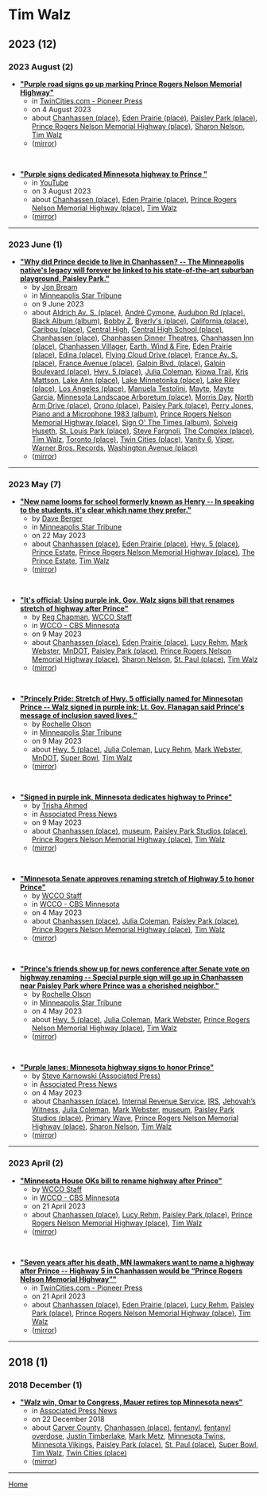 # Tim Walz

## 2023 (12)

### 2023 August (2)

 - [**"Purple road signs go up marking Prince Rogers Nelson Memorial Highway"**](https://www.twincities.com/2023/08/04/purple-road-signs-go-up-marking-prince-rogers-nelson-memorial-highway/)
    - in [TwinCities.com - Pioneer Press](../../publications/p-t/twincities-com-pioneer-press/index.md)
    - on 4 August 2023
    - about [Chanhassen (place)](../../topics/place/chanhassen/index.md), [Eden Prairie (place)](../../topics/place/eden-prairie/index.md), [Paisley Park (place)](../../topics/place/paisley-park/index.md), [Prince Rogers Nelson Memorial Highway (place)](../../topics/place/prince-rogers-nelson-memorial-highway/index.md), [Sharon Nelson](../../topics/sharon-nelson/index.md), [Tim Walz](../../topics/tim-walz/index.md)
    - ([mirror](https://web.archive.org/web/*/https://www.twincities.com/2023/08/04/purple-road-signs-go-up-marking-prince-rogers-nelson-memorial-highway/))

<br />

 - [**"Purple signs dedicated Minnesota highway to Prince "**](https://www.youtube.com/watch?v=zBDa5WIxfcQ)
    - in [YouTube](../../publications/u-z/youtube/index.md)
    - on 3 August 2023
    - about [Chanhassen (place)](../../topics/place/chanhassen/index.md), [Eden Prairie (place)](../../topics/place/eden-prairie/index.md), [Prince Rogers Nelson Memorial Highway (place)](../../topics/place/prince-rogers-nelson-memorial-highway/index.md), [Tim Walz](../../topics/tim-walz/index.md)
    - ([mirror](https://web.archive.org/web/*/https://www.youtube.com/watch?v=zBDa5WIxfcQ))

----

### 2023 June (1)

 - [**"Why did Prince decide to live in Chanhassen? -- The Minneapolis native's legacy will forever be linked to his state-of-the-art suburban playground, Paisley Park."**](https://www.startribune.com/prince-minneapolis-chanhassen-paisley-park-andre-cymone-morris-day-bobby-z/600281369/)
    - by [Jon Bream](../../authors/jon-bream/index.md)
    - in [Minneapolis Star Tribune](../../publications/k-o/minneapolis-star-tribune/index.md)
    - on 9 June 2023
    - about [Aldrich Av. S. (place)](../../topics/place/aldrich-av-s/index.md), [André Cymone](../../topics/andr-cymone/index.md), [Audubon Rd (place)](../../topics/place/audubon-rd/index.md), [Black Album (album)](../../topics/album/black-album/index.md), [Bobby Z](../../topics/bobby-z/index.md), [Byerly's (place)](../../topics/place/byerly-s/index.md), [California (place)](../../topics/place/california/index.md), [Caribou (place)](../../topics/place/caribou/index.md), [Central High](../../topics/central-high/index.md), [Central High School (place)](../../topics/place/central-high-school/index.md), [Chanhassen (place)](../../topics/place/chanhassen/index.md), [Chanhassen Dinner Theatres](../../topics/chanhassen-dinner-theatres/index.md), [Chanhassen Inn (place)](../../topics/place/chanhassen-inn/index.md), [Chanhassen Villager](../../topics/chanhassen-villager/index.md), [Earth, Wind & Fire](../../topics/earth-wind-fire/index.md), [Eden Prairie (place)](../../topics/place/eden-prairie/index.md), [Edina (place)](../../topics/place/edina/index.md), [Flying Cloud Drive (place)](../../topics/place/flying-cloud-drive/index.md), [France Av. S. (place)](../../topics/place/france-av-s/index.md), [France Avenue (place)](../../topics/place/france-avenue/index.md), [Galpin Blvd. (place)](../../topics/place/galpin-blvd/index.md), [Galpin Boulevard (place)](../../topics/place/galpin-boulevard/index.md), [Hwy. 5 (place)](../../topics/place/hwy-5/index.md), [Julia Coleman](../../topics/julia-coleman/index.md), [Kiowa Trail](../../topics/kiowa-trail/index.md), [Kris Mattson](../../topics/kris-mattson/index.md), [Lake Ann (place)](../../topics/place/lake-ann/index.md), [Lake Minnetonka (place)](../../topics/place/lake-minnetonka/index.md), [Lake Riley (place)](../../topics/place/lake-riley/index.md), [Los Angeles (place)](../../topics/place/los-angeles/index.md), [Manuela Testolini](../../topics/manuela-testolini/index.md), [Mayte](../../topics/mayte/index.md), [Mayte Garcia](../../topics/mayte-garcia/index.md), [Minnesota Landscape Arboretum (place)](../../topics/place/minnesota-landscape-arboretum/index.md), [Morris Day](../../topics/morris-day/index.md), [North Arm Drive (place)](../../topics/place/north-arm-drive/index.md), [Orono (place)](../../topics/place/orono/index.md), [Paisley Park (place)](../../topics/place/paisley-park/index.md), [Perry Jones](../../topics/perry-jones/index.md), [Piano and a Microphone 1983 (album)](../../topics/album/piano-and-a-microphone-1983/index.md), [Prince Rogers Nelson Memorial Highway (place)](../../topics/place/prince-rogers-nelson-memorial-highway/index.md), [Sign O' The Times (album)](../../topics/album/sign-o-the-times/index.md), [Solveig Huseth](../../topics/solveig-huseth/index.md), [St. Louis Park (place)](../../topics/place/st-louis-park/index.md), [Steve Fargnoli](../../topics/steve-fargnoli/index.md), [The Complex (place)](../../topics/place/the-complex/index.md), [Tim Walz](../../topics/tim-walz/index.md), [Toronto (place)](../../topics/place/toronto/index.md), [Twin Cities (place)](../../topics/place/twin-cities/index.md), [Vanity 6](../../topics/vanity-6/index.md), [Viper](../../topics/viper/index.md), [Warner Bros. Records](../../topics/warner-bros-records/index.md), [Washington Avenue (place)](../../topics/place/washington-avenue/index.md)
    - ([mirror](https://web.archive.org/web/*/https://www.startribune.com/prince-minneapolis-chanhassen-paisley-park-andre-cymone-morris-day-bobby-z/600281369/))

----

### 2023 May (7)

 - [**"New name looms for school formerly known as Henry -- In speaking to the students, it's clear which name they prefer."**](https://www.startribune.com/new-name-looms-for-school-formerly-known-as-henry/600276941/)
    - by [Dave Berger](../../authors/dave-berger/index.md)
    - in [Minneapolis Star Tribune](../../publications/k-o/minneapolis-star-tribune/index.md)
    - on 22 May 2023
    - about [Chanhassen (place)](../../topics/place/chanhassen/index.md), [Eden Prairie (place)](../../topics/place/eden-prairie/index.md), [Hwy. 5 (place)](../../topics/place/hwy-5/index.md), [Prince Estate](../../topics/prince-estate/index.md), [Prince Rogers Nelson Memorial Highway (place)](../../topics/place/prince-rogers-nelson-memorial-highway/index.md), [The Prince Estate](../../topics/the-prince-estate/index.md), [Tim Walz](../../topics/tim-walz/index.md)
    - ([mirror](https://web.archive.org/web/*/https://www.startribune.com/new-name-looms-for-school-formerly-known-as-henry/600276941/))

<br />

 - [**"It's official: Using purple ink, Gov. Walz signs bill that renames stretch of highway after Prince"**](https://www.cbsnews.com/minnesota/news/prince-rogers-nelson-memorial-highway-bill-signed-into-law-renaming-stretch-of-chanhassen-highway/)
    - by [Reg Chapman](../../authors/reg-chapman/index.md), [WCCO Staff](../../authors/wcco-staff/index.md)
    - in [WCCO - CBS Minnesota](../../publications/u-z/wcco-cbs-minnesota/index.md)
    - on 9 May 2023
    - about [Chanhassen (place)](../../topics/place/chanhassen/index.md), [Eden Prairie (place)](../../topics/place/eden-prairie/index.md), [Lucy Rehm](../../topics/lucy-rehm/index.md), [Mark Webster](../../topics/mark-webster/index.md), [MnDOT](../../topics/mndot/index.md), [Paisley Park (place)](../../topics/place/paisley-park/index.md), [Prince Rogers Nelson Memorial Highway (place)](../../topics/place/prince-rogers-nelson-memorial-highway/index.md), [Sharon Nelson](../../topics/sharon-nelson/index.md), [St. Paul (place)](../../topics/place/st-paul/index.md), [Tim Walz](../../topics/tim-walz/index.md)
    - ([mirror](https://web.archive.org/web/*/https://www.cbsnews.com/minnesota/news/prince-rogers-nelson-memorial-highway-bill-signed-into-law-renaming-stretch-of-chanhassen-highway/))

<br />

 - [**"Princely Pride: Stretch of Hwy. 5 officially named for Minnesotan Prince -- Walz signed in purple ink; Lt. Gov. Flanagan said Prince's message of inclusion saved lives."**](https://www.startribune.com/princely-pride-stretch-of-highway-5-officially-named-for-minnesotan-prince-paisley-park/600273577/)
    - by [Rochelle Olson](../../authors/rochelle-olson/index.md)
    - in [Minneapolis Star Tribune](../../publications/k-o/minneapolis-star-tribune/index.md)
    - on 9 May 2023
    - about [Hwy. 5 (place)](../../topics/place/hwy-5/index.md), [Julia Coleman](../../topics/julia-coleman/index.md), [Lucy Rehm](../../topics/lucy-rehm/index.md), [Mark Webster](../../topics/mark-webster/index.md), [MnDOT](../../topics/mndot/index.md), [Super Bowl](../../topics/super-bowl/index.md), [Tim Walz](../../topics/tim-walz/index.md)
    - ([mirror](https://web.archive.org/web/*/https://www.startribune.com/princely-pride-stretch-of-highway-5-officially-named-for-minnesotan-prince-paisley-park/600273577/))

<br />

 - [**"Signed in purple ink, Minnesota dedicates highway to Prince"**](https://apnews.com/article/prince-minnesota-highway-renamed-45220b9307ba1dee12512c84c71063c1)
    - by [Trisha Ahmed](../../authors/trisha-ahmed/index.md)
    - in [Associated Press News](../../publications/a-e/associated-press-news/index.md)
    - on 9 May 2023
    - about [Chanhassen (place)](../../topics/place/chanhassen/index.md), [museum](../../topics/museum/index.md), [Paisley Park Studios (place)](../../topics/place/paisley-park-studios/index.md), [Prince Rogers Nelson Memorial Highway (place)](../../topics/place/prince-rogers-nelson-memorial-highway/index.md), [Tim Walz](../../topics/tim-walz/index.md)
    - ([mirror](https://web.archive.org/web/*/https://apnews.com/article/prince-minnesota-highway-renamed-45220b9307ba1dee12512c84c71063c1))

<br />

 - [**"Minnesota Senate approves renaming stretch of Highway 5 to honor Prince"**](https://www.cbsnews.com/minnesota/news/minnesota-senate-approves-prince-highway/)
    - by [WCCO Staff](../../authors/wcco-staff/index.md)
    - in [WCCO - CBS Minnesota](../../publications/u-z/wcco-cbs-minnesota/index.md)
    - on 4 May 2023
    - about [Chanhassen (place)](../../topics/place/chanhassen/index.md), [Julia Coleman](../../topics/julia-coleman/index.md), [Paisley Park (place)](../../topics/place/paisley-park/index.md), [Prince Rogers Nelson Memorial Highway (place)](../../topics/place/prince-rogers-nelson-memorial-highway/index.md), [Tim Walz](../../topics/tim-walz/index.md)
    - ([mirror](https://web.archive.org/web/*/https://www.cbsnews.com/minnesota/news/minnesota-senate-approves-prince-highway/))

<br />

 - [**"Prince&#039;s friends show up for news conference after Senate vote on highway renaming -- Special purple sign will go up in Chanhassen near Paisley Park where Prince was a cherished neighbor."**](https://www.startribune.com/prince-friends-show-up-for-press-conference-ahead-of-highway-renaming-chanhassen-paisley-park/600272469/)
    - by [Rochelle Olson](../../authors/rochelle-olson/index.md)
    - in [Minneapolis Star Tribune](../../publications/k-o/minneapolis-star-tribune/index.md)
    - on 4 May 2023
    - about [Hwy. 5 (place)](../../topics/place/hwy-5/index.md), [Julia Coleman](../../topics/julia-coleman/index.md), [Mark Webster](../../topics/mark-webster/index.md), [Prince Rogers Nelson Memorial Highway (place)](../../topics/place/prince-rogers-nelson-memorial-highway/index.md), [Tim Walz](../../topics/tim-walz/index.md)
    - ([mirror](https://web.archive.org/web/*/https://www.startribune.com/prince-friends-show-up-for-press-conference-ahead-of-highway-renaming-chanhassen-paisley-park/600272469/))

<br />

 - [**"Purple lanes: Minnesota highway signs to honor Prince"**](https://apnews.com/article/prince-highway-name-minnesota-a1ac515d07ce850f18f56e63eb8bcef1)
    - by [Steve Karnowski (Associated Press)](../../authors/associated-press/steve-karnowski/index.md)
    - in [Associated Press News](../../publications/a-e/associated-press-news/index.md)
    - on 4 May 2023
    - about [Chanhassen (place)](../../topics/place/chanhassen/index.md), [Internal Revenue Service](../../topics/internal-revenue-service/index.md), [IRS](../../topics/irs/index.md), [Jehovah’s Witness](../../topics/jehovah-s-witness/index.md), [Julia Coleman](../../topics/julia-coleman/index.md), [Mark Webster](../../topics/mark-webster/index.md), [museum](../../topics/museum/index.md), [Paisley Park Studios (place)](../../topics/place/paisley-park-studios/index.md), [Primary Wave](../../topics/primary-wave/index.md), [Prince Rogers Nelson Memorial Highway (place)](../../topics/place/prince-rogers-nelson-memorial-highway/index.md), [Sharon Nelson](../../topics/sharon-nelson/index.md), [Tim Walz](../../topics/tim-walz/index.md)
    - ([mirror](https://web.archive.org/web/*/https://apnews.com/article/prince-highway-name-minnesota-a1ac515d07ce850f18f56e63eb8bcef1))

----

### 2023 April (2)

 - [**"Minnesota House OKs bill to rename highway after Prince"**](https://www.cbsnews.com/minnesota/news/minnesota-house-oks-bill-to-rename-highway-after-prince/)
    - by [WCCO Staff](../../authors/wcco-staff/index.md)
    - in [WCCO - CBS Minnesota](../../publications/u-z/wcco-cbs-minnesota/index.md)
    - on 21 April 2023
    - about [Chanhassen (place)](../../topics/place/chanhassen/index.md), [Lucy Rehm](../../topics/lucy-rehm/index.md), [Paisley Park (place)](../../topics/place/paisley-park/index.md), [Prince Rogers Nelson Memorial Highway (place)](../../topics/place/prince-rogers-nelson-memorial-highway/index.md), [Tim Walz](../../topics/tim-walz/index.md)
    - ([mirror](https://web.archive.org/web/*/https://www.cbsnews.com/minnesota/news/minnesota-house-oks-bill-to-rename-highway-after-prince/))

<br />

 - [**"Seven years after his death, MN lawmakers want to name a highway after Prince -- Highway 5 in Chanhassen would be “Prince Rogers Nelson Memorial Highway”"**](https://www.twincities.com/2023/04/21/mn-lawmakers-want-to-name-highway-for-prince/)
    - in [TwinCities.com - Pioneer Press](../../publications/p-t/twincities-com-pioneer-press/index.md)
    - on 21 April 2023
    - about [Chanhassen (place)](../../topics/place/chanhassen/index.md), [Eden Prairie (place)](../../topics/place/eden-prairie/index.md), [Lucy Rehm](../../topics/lucy-rehm/index.md), [Paisley Park (place)](../../topics/place/paisley-park/index.md), [Prince Rogers Nelson Memorial Highway (place)](../../topics/place/prince-rogers-nelson-memorial-highway/index.md), [Tim Walz](../../topics/tim-walz/index.md)
    - ([mirror](https://web.archive.org/web/*/https://www.twincities.com/2023/04/21/mn-lawmakers-want-to-name-highway-for-prince/))

----

## 2018 (1)

### 2018 December (1)

 - [**"Walz win, Omar to Congress, Mauer retires top Minnesota news"**](https://apnews.com/article/-----16a9bac8b1e9475a8d869c3dd5893c4d)
    - in [Associated Press News](../../publications/a-e/associated-press-news/index.md)
    - on 22 December 2018
    - about [Carver County](../../topics/carver-county/index.md), [Chanhassen (place)](../../topics/place/chanhassen/index.md), [fentanyl](../../topics/fentanyl/index.md), [fentanyl overdose](../../topics/fentanyl-overdose/index.md), [Justin Timberlake](../../topics/justin-timberlake/index.md), [Mark Metz](../../topics/mark-metz/index.md), [Minnesota Twins](../../topics/minnesota-twins/index.md), [Minnesota Vikings](../../topics/minnesota-vikings/index.md), [Paisley Park (place)](../../topics/place/paisley-park/index.md), [St. Paul (place)](../../topics/place/st-paul/index.md), [Super Bowl](../../topics/super-bowl/index.md), [Tim Walz](../../topics/tim-walz/index.md), [Twin Cities (place)](../../topics/place/twin-cities/index.md)
    - ([mirror](https://web.archive.org/web/*/https://apnews.com/article/-----16a9bac8b1e9475a8d869c3dd5893c4d))

----

[Home](../index.md)

